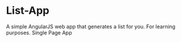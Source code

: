 # List-App
A simple AngularJS web app that generates a list for you. For learning purposes. Single Page App
